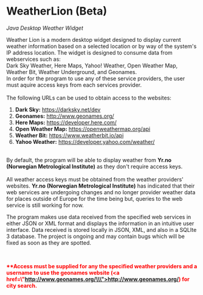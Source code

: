 # WeatherLion (Beta)
<i>Java Desktop Weather Widget</i>

Weather Lion is a modern desktop widget designed to display current weather information based on a selected location or by way of the system's IP address location. The widget is designed to consume data from webservices such as:<br />
Dark Sky Weather, Here Maps, Yahoo! Weather, Open Weather Map, Weather Bit, Weather Underground, and Geonames.<br />
In order for the program to use any of these service providers, the user must aquire access keys from each services provider.
<br /><br />The following URLs can be used to obtain access to the websites:<br />
<ol><li><b>Dark Sky:</b> <a href=\"https://darksky.net/dev/\">https://darksky.net/dev</a></li> 
<li><b>Geonames:</b></b></b></b></b> <a href=\"http://www.geonames.org/\">http://www.geonames.org/</a><br /></li>
<li><b>Here Maps:</b></b></b></b> <a href=\"https://developer.here.com/\">https://developer.here.com/</a></li>
<li><b>Open Weather Map:</b></b></b> <a href=\"https://openweathermap.org/api\">https://openweathermap.org/api</a></li>
<li><b>Weather Bit:</b></b> <a href=\"https://www.weatherbit.io/api\">https://www.weatherbit.io/api</a></li>
<li><b>Yahoo Weather:</b> <a href=\"https://developer.yahoo.com/weather/\">https://developer.yahoo.com/weather/</a></li></ol>
<br />By default, the program will be able to display weather from <b>Yr.no (Norwegian Metrological Institute)</b> as they don't require access keys.<br />
<br />All weather access keys must be obtained from the weather providers' websites. <b>Yr.no (Norwegian Metrological Institute)</b> has indicated that their web services are undergoing changes and no longer provider weather data for places outside of Europe for the time being but, queries to the web service is still working for now.<br />
<p>
The program makes use data received from the specified web services in either JSON or XML format and displays the information in an intuitive user interface. Data received is stored locally in JSON, XML, and also in a SQLIte 3 database. The project is ongoing and may contain bugs which will be fixed as soon as they are spotted.   
</p>

<br /><p style='color: red;'><b>**Access must be supplied for any the specified weather providers and a username to use
the geonames website (<a href=\\\"http://www.geonames.org/\\\">http://www.geonames.org/</a>) for city search.</b></p>
